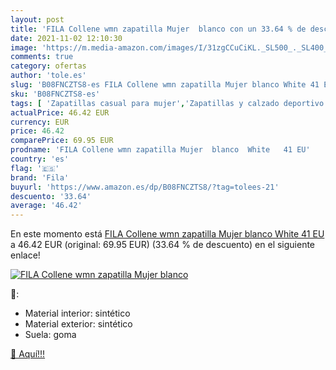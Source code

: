 ```yaml
---
layout: post
title: 'FILA Collene wmn zapatilla Mujer  blanco con un 33.64 % de descuento'
date: 2021-11-02 12:10:30
image: 'https://m.media-amazon.com/images/I/31zgCCuCiKL._SL500_._SL400_.jpg'
comments: true
category: ofertas
author: 'tole.es'
slug: 'B08FNCZTS8-es FILA Collene wmn zapatilla Mujer blanco White 41 EU'
sku: 'B08FNCZTS8-es'
tags: [ 'Zapatillas casual para mujer','Zapatillas y calzado deportivo para mujer','Zapatos','Zapatos para mujer','Zapatos y complementos','fila','zapatilla', ]
actualPrice: 46.42 EUR
currency: EUR
price: 46.42
comparePrice: 69.95 EUR
prodname: 'FILA Collene wmn zapatilla Mujer  blanco  White   41 EU'
country: 'es'
flag: '🇪🇸'
brand: 'Fila'
buyurl: 'https://www.amazon.es/dp/B08FNCZTS8/?tag=tolees-21'
descuento: '33.64'
average: '46.42'
---
```


En este momento está [FILA Collene wmn zapatilla Mujer  blanco  White   41 EU](https://www.amazon.es/dp/B08FNCZTS8/?tag=tolees-21) a 46.42 EUR (original: 69.95 EUR) (33.64 %  de descuento) en el siguiente enlace!

[![FILA Collene wmn zapatilla Mujer  blanco](https://m.media-amazon.com/images/I/31zgCCuCiKL._SL500_._SL400_.jpg)](https://www.amazon.es/dp/B08FNCZTS8/?tag=tolees-21)

🔎:

- Material interior: sintético
- Material exterior: sintético
- Suela: goma

[🛒 Aquí!!!](https://www.amazon.es/dp/B08FNCZTS8/?tag=tolees-21)
